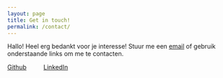 ```yaml
---
layout: page
title: Get in touch!
permalink: /contact/
---
```



                

Hallo! Heel erg bedankt voor je interesse! Stuur me een [email](mailto:hello@jeffreyovermeer.com) of gebruik onderstaande links om me te contacten.


<a href="https://github.com/jeffrey-over/" class="social" target="_BLANK" style="margin-right:35px;"><i class="fab fa-github-square"></i> Github</a>  <a href="https://www.linkedin.com/in/jeffreyovermeer/" target="_BLANK" class="social"><i class="fab fa-linkedin"></i> LinkedIn</a>


<!--
<div class="contact-item">


<div class="contact-icon"><i class="far fa-envelope"></i></div>
<a href="mailto:hello@jeffreyovermeer.com">hello@jeffreyovermeer.com</a><Br/>
<a href="mailto:j.overmeer@dm-interface.nl">j.overmeer@dm-interface.nl</a>
</div>

<div class="contact-item">
    <div class="contact-icon"><i class="fas fa-map-marker-alt"></i></div>
    Almere<Br/>
    Nederland
</div> 
-->